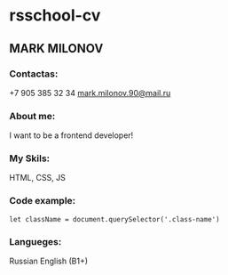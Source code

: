# rsschool-cv
## MARK MILONOV

### Contactas:
+7 905 385 32 34
mark.milonov.90@mail.ru

### About me:
I want to be a frontend developer!

### My Skils:
HTML, CSS, JS

### Code example:
```let className = document.querySelector('.class-name')```

### Langueges:
Russian
English (B1+)
